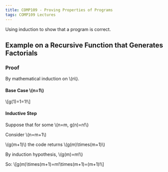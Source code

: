 ```yaml
---
title: COMP109 - Proving Properties of Programs
tags: COMP109 Lectures
---
```

Using induction to show that a program is correct.
## Example on a Recursive Function that Generates Factorials
### Proof
By mathematical induction on \\(n\\).

#### Base Case \\(n=1\\)
\\[g(1)=1=1!\\]

#### Inductive Step
Suppose that for some \\(n=m, g(n)=n!\\)

Consider \\(n=m+1\\)

\\(g(m+1)\\) the code returns \\(g(m)\\times(m+1)\\)

By induction hypothesis, \\(g(m)=m!\\)

So: 
\\[g(m)\\times(m+1)=m!\\times(m+1)=(m+1)!\\]
